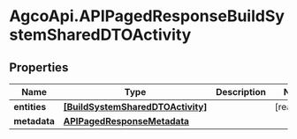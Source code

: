 # AgcoApi.APIPagedResponseBuildSystemSharedDTOActivity

## Properties

Name | Type | Description | Notes
------------ | ------------- | ------------- | -------------
**entities** | [**[BuildSystemSharedDTOActivity]**](BuildSystemSharedDTOActivity.md) |  | [readonly] 
**metadata** | [**APIPagedResponseMetadata**](APIPagedResponseMetadata.md) |  | 



